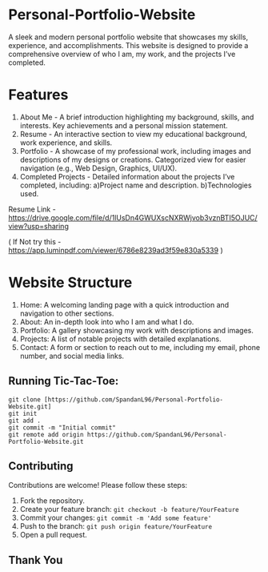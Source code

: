 # Personal-Portfolio-Website
A sleek and modern personal portfolio website that showcases my skills, experience, and accomplishments. This website is designed to provide a comprehensive overview of who I am, my work, and the projects I’ve completed.

# Features
1. About Me - A brief introduction highlighting my background, skills, and interests.
Key achievements and a personal mission statement.
2. Resume - An interactive section to view my educational background, work experience, and skills.
3. Portfolio - A showcase of my professional work, including images and descriptions of my designs or creations.
Categorized view for easier navigation (e.g., Web Design, Graphics, UI/UX).
4. Completed Projects - Detailed information about the projects I’ve completed, including:
a)Project name and description.
b)Technologies used.

Resume Link -  https://drive.google.com/file/d/1lUsDn4GWUXscNXRWjvob3vznBTI5OJUC/view?usp=sharing

( If Not try this  -   https://app.luminpdf.com/viewer/6786e8239ad3f59e830a5339   )

# Website Structure

1. Home: A welcoming landing page with a quick introduction and navigation to other sections.
2. About: An in-depth look into who I am and what I do.
3. Portfolio: A gallery showcasing my work with descriptions and images.
4. Projects: A list of notable projects with detailed explanations.
5. Contact: A form or section to reach out to me, including my email, phone number, and social media links.
   

## Running Tic-Tac-Toe:

```
git clone [https://github.com/SpandanL96/Personal-Portfolio-Website.git]
git init
git add .
git commit -m "Initial commit"
git remote add origin https://github.com/SpandanL96/Personal-Portfolio-Website.git
```
## Contributing

Contributions are welcome! Please follow these steps:

1. Fork the repository.
2. Create your feature branch: `git checkout -b feature/YourFeature`
3. Commit your changes: `git commit -m 'Add some feature'`
4. Push to the branch: `git push origin feature/YourFeature`
5. Open a pull request.

## Thank You 
